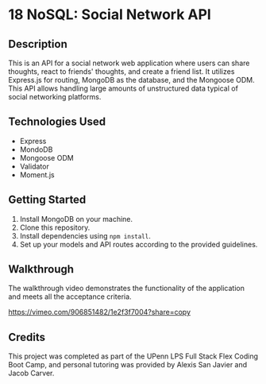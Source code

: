 # 18 NoSQL: Social Network API

## Description

This is an API for a social network web application where users can share thoughts, react to friends' thoughts, and create a friend list. It utilizes Express.js for routing, MongoDB as the database, and the Mongoose ODM. This API allows handling large amounts of unstructured data typical of social networking platforms.


## Technologies Used

- Express
- MondoDB
- Mongoose ODM
- Validator
- Moment.js

## Getting Started

1. Install MongoDB on your machine.
2. Clone this repository.
3. Install dependencies using `npm install`.
4. Set up your models and API routes according to the provided guidelines.

## Walkthrough

The walkthrough video demonstrates the functionality of the application and meets all the acceptance criteria.

https://vimeo.com/906851482/1e2f3f7004?share=copy

## Credits

This project was completed as part of the UPenn LPS Full Stack Flex Coding Boot Camp, and personal tutoring was provided by Alexis San Javier and Jacob Carver.